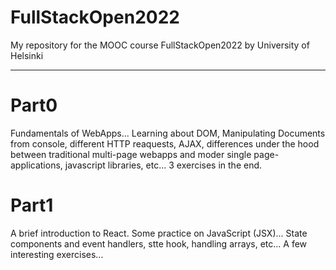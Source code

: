 # FullStackOpen2022

My repository for the MOOC course FullStackOpen2022 by University of Helsinki
<hr>

# Part0
Fundamentals of WebApps... Learning about DOM, Manipulating Documents from console, different HTTP reaquests, AJAX, differences under the hood between traditional multi-page webapps and moder single page-applications, javascript libraries, etc...
3 exercises in the end. 

# Part1
A brief introduction to React. Some practice on JavaScript (JSX)... State components and event handlers, stte hook, handling arrays, etc... A few interesting exercises...
